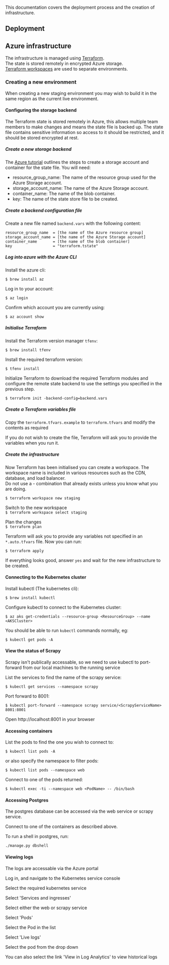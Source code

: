 This documentation covers the deployment process and the creation of infrastructure.

## Deployment

## Azure infrastructure

The infrastructure is managed using [Terraform](https://www.terraform.io/).<br>
The state is stored remotely in encrypted Azure storage.<br>
[Terraform workspaces](https://www.terraform.io/docs/state/workspaces.html) are used to separate environments.

### Creating a new environment

When creating a new staging environment you may wish to build it in the same region as
the current live environment.

#### Configuring the storage backend

The Terraform state is stored remotely in Azure, this allows multiple team members to
make changes and means the state file is backed up. The state file contains
sensitive information so access to it should be restricted, and it should be stored
encrypted at rest.

##### Create a new storage backend

The [Azure tutorial](https://docs.microsoft.com/en-us/azure/developer/terraform/store-state-in-azure-storage) outlines the steps to create a storage account and container for the state file. You will need:

- resource_group_name: The name of the resource group used for the Azure Storage account.
- storage_account_name: The name of the Azure Storage account.
- container_name: The name of the blob container.
- key: The name of the state store file to be created.

##### Create a backend configuration file

Create a new file named `backend.vars` with the following content:

```
resource_group_name  = [the name of the Azure resource group]
storage_account_name = [the name of the Azure Storage account]
container_name       = [the name of the blob container]
key                  = "terraform.tstate"
```

##### Log into azure with the Azure CLI

Install the azure cli:

```
$ brew install az
```

Log in to your account:

```
$ az login
```

Confirm which account you are currently using:

```
$ az account show
```

##### Initialise Terraform

Install the Terraform version manager `tfenv`:

```
$ brew install tfenv
```

Install the required terraform version:

```
$ tfenv install
```

Initialize Terraform to download the required Terraform modules and configure the remote state backend
to use the settings you specified in the previous step.

`$ terraform init -backend-config=backend.vars`

##### Create a Terraform variables file

Copy the `terraform.tfvars.example` to `terraform.tfvars` and modify the contents as required

If you do not wish to create the file, Terraform will ask you to provide the variables
when you run it.

##### Create the infrastructure

Now Terraform has been initialised you can create a workspace. The workspace name is
included in various resources such as the CDN, database, and load balancer.<br>
Do not use a <prefix>-<workspace> combination that already exists unless you know what
you are doing.

`$ terraform workspace new staging`

Switch to the new workspace<br>
`$ terraform workspace select staging`

Plan the changes<br>
`$ terraform plan`

Terraform will ask you to provide any variables not specified in an `*.auto.tfvars` file.
Now you can run:

`$ terraform apply`

If everything looks good, answer `yes` and wait for the new infrastructure to be created.

#### Connecting to the Kubernetes cluster

Install kubectl (The kubernetes cli):

```
$ brew install kubectl
```

Configure kubectl to connect to the Kubernetes cluster:

```
$ az aks get-credentials --resource-group <ResourceGroup> --name <AKSCluster>
```

You should be able to run `kubectl` commands normally, eg:

```
$ kubectl get pods -A
```

#### View the status of Scrapy

Scrapy isn't publically accessable, so we need to use kubectl to port-forward from our local machines to the running service

List the services to find the name of the scrapy service:

```
$ kubectl get services --namespace scrapy
```

Port forward to 8001:

```
$ kubectl port-forward --namespace scrapy service/<ScrapyServiceName> 8001:8001
```

Open http://localhost:8001 in your browser

#### Accessing containers

List the pods to find the one you wish to connect to:

```
$ kubectl list pods -A
```

or also specify the namespace to filter pods:

```
$ kubectl list pods --namespace web
```

Connect to one of the pods returned:

```
$ kubectl exec -ti --namespace web <PodName> -- /bin/bash
```

#### Accessing Postgres

The postgres database can be accessed via the web service or scrapy service.

Connect to one of the containers as described above.

To run a shell in postgres, run:

```
./manage.py dbshell
```

#### Viewing logs

The logs are accessable via the Azure portal

Log in, and navigate to the Kubernetes service console

Select the required kubernetes service

Select 'Services and ingresses'

Select either the web or scrapy service

Select 'Pods'

Select the Pod in the list

Select 'Live logs'

Select the pod from the drop down

You can also select the link 'View in Log Analytics' to view historical logs
